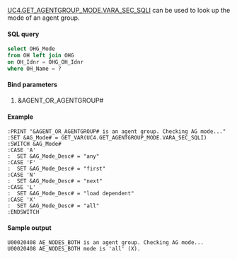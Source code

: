 [UC4.GET_AGENTGROUP_MODE.VARA_SEC_SQLI](https://github.com/michael-lowry/automation_engine/blob/master/UC4.GET_AGENTGROUP_MODE.VARA_SEC_SQLI.xml) can be used to look up the mode of an agent group.

#### SQL query ####
```sql
select OHG_Mode
from OH left join OHG
on OH_Idnr = OHG_OH_Idnr
where OH_Name = ?
```

#### Bind parameters ####
1. &AGENT_OR_AGENTGROUP#

#### Example ####
~~~~
:PRINT "&AGENT_OR_AGENTGROUP# is an agent group. Checking AG mode..."
:SET &AG_Mode# = GET_VAR(UC4.GET_AGENTGROUP_MODE.VARA_SEC_SQLI)
:SWITCH &AG_Mode#
:CASE 'A'
:  SET &AG_Mode_Desc# = "any"
:CASE 'F'
:  SET &AG_Mode_Desc# = "first"
:CASE 'N'
:  SET &AG_Mode_Desc# = "next"
:CASE 'L'
:  SET &AG_Mode_Desc# = "load dependent"
:CASE 'X'
:  SET &AG_Mode_Desc# = "all"
:ENDSWITCH
~~~~

#### Sample output ####
~~~~
U00020408 AE_NODES_BOTH is an agent group. Checking AG mode...
U00020408 AE_NODES_BOTH mode is 'all' (X).
~~~~
